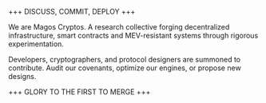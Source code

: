 +++ DISCUSS, COMMIT, DEPLOY +++  

We are Magos Cryptos. A research collective forging decentralized infrastructure, smart contracts and MEV-resistant systems through rigorous experimentation.

Developers, cryptographers, and protocol designers are summoned to contribute. Audit our covenants, optimize our engines, or propose new designs.


+++ GLORY TO THE FIRST TO MERGE +++
